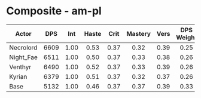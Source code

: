 # Composite - am-pl
| Actor | DPS | Int | Haste | Crit | Mastery | Vers | DPS Weight |
|---|:---:|:---:|:---:|:---:|:---:|:---:|:---:|
|Necrolord|6609|1.00|0.53|0.37|0.32|0.39|0.25|
|Night_Fae|6511|1.00|0.50|0.37|0.33|0.38|0.26|
|Venthyr|6490|1.00|0.52|0.37|0.33|0.39|0.26|
|Kyrian|6379|1.00|0.51|0.37|0.32|0.37|0.26|
|Base|5132|1.00|0.46|0.37|0.37|0.39|0.33|
